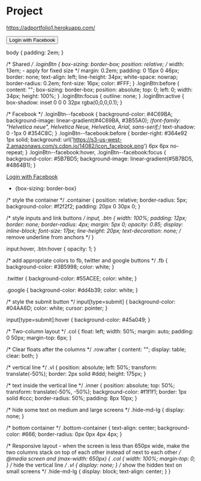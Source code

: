 # Project

https://adportfolio1.herokuapp.com/




<button class="loginBtn loginBtn--facebook">
  Login with Facebook
</button>


body { padding: 2em; }


/* Shared */
.loginBtn {
  box-sizing: border-box;
  position: relative;
  /* width: 13em;  - apply for fixed size */
  margin: 0.2em;
  padding: 0 15px 0 46px;
  border: none;
  text-align: left;
  line-height: 34px;
  white-space: nowrap;
  border-radius: 0.2em;
  font-size: 16px;
  color: #FFF;
}
.loginBtn:before {
  content: "";
  box-sizing: border-box;
  position: absolute;
  top: 0;
  left: 0;
  width: 34px;
  height: 100%;
}
.loginBtn:focus {
  outline: none;
}
.loginBtn:active {
  box-shadow: inset 0 0 0 32px rgba(0,0,0,0.1);
}


/* Facebook */
.loginBtn--facebook {
  background-color: #4C69BA;
  background-image: linear-gradient(#4C69BA, #3B55A0);
  /*font-family: "Helvetica neue", Helvetica Neue, Helvetica, Arial, sans-serif;*/
  text-shadow: 0 -1px 0 #354C8C;
}
.loginBtn--facebook:before {
  border-right: #364e92 1px solid;
  background: url('https://s3-us-west-2.amazonaws.com/s.cdpn.io/14082/icon_facebook.png') 6px 6px no-repeat;
}
.loginBtn--facebook:hover,
.loginBtn--facebook:focus {
  background-color: #5B7BD5;
  background-image: linear-gradient(#5B7BD5, #4864B1);
}




 <div class="col">
        <a href="#" class="fb btn">
          <i class="fa fa-facebook fa-fw"></i> Login with Facebook
        </a>
   </div>
   
   
   * {box-sizing: border-box}

/* style the container */
.container {
  position: relative;
  border-radius: 5px;
  background-color: #f2f2f2;
  padding: 20px 0 30px 0;
}

/* style inputs and link buttons */
input,
.btn {
  width: 100%;
  padding: 12px;
  border: none;
  border-radius: 4px;
  margin: 5px 0;
  opacity: 0.85;
  display: inline-block;
  font-size: 17px;
  line-height: 20px;
  text-decoration: none; /* remove underline from anchors */
}

input:hover,
.btn:hover {
  opacity: 1;
}

/* add appropriate colors to fb, twitter and google buttons */
.fb {
  background-color: #3B5998;
  color: white;
}

.twitter {
  background-color: #55ACEE;
  color: white;
}

.google {
  background-color: #dd4b39;
  color: white;
}

/* style the submit button */
input[type=submit] {
  background-color: #04AA6D;
  color: white;
  cursor: pointer;
}

input[type=submit]:hover {
  background-color: #45a049;
}

/* Two-column layout */
.col {
  float: left;
  width: 50%;
  margin: auto;
  padding: 0 50px;
  margin-top: 6px;
}

/* Clear floats after the columns */
.row:after {
  content: "";
  display: table;
  clear: both;
}

/* vertical line */
.vl {
  position: absolute;
  left: 50%;
  transform: translate(-50%);
  border: 2px solid #ddd;
  height: 175px;
}

/* text inside the vertical line */
.inner {
  position: absolute;
  top: 50%;
  transform: translate(-50%, -50%);
  background-color: #f1f1f1;
  border: 1px solid #ccc;
  border-radius: 50%;
  padding: 8px 10px;
}

/* hide some text on medium and large screens */
.hide-md-lg {
  display: none;
}

/* bottom container */
.bottom-container {
  text-align: center;
  background-color: #666;
  border-radius: 0px 0px 4px 4px;
}

/* Responsive layout - when the screen is less than 650px wide, make the two columns stack on top of each other instead of next to each other */
@media screen and (max-width: 650px) {
  .col {
    width: 100%;
    margin-top: 0;
  }
  /* hide the vertical line */
  .vl {
    display: none;
  }
  /* show the hidden text on small screens */
  .hide-md-lg {
    display: block;
    text-align: center;
  }
}

